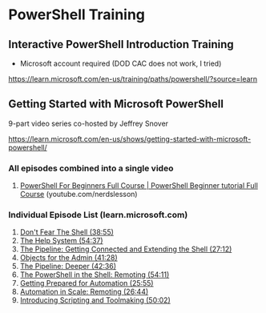 # PowerShell Training

## Interactive PowerShell Introduction Training
- Microsoft account required (DOD CAC does not work, I tried)

https://learn.microsoft.com/en-us/training/paths/powershell/?source=learn

## Getting Started with Microsoft PowerShell

9-part video series co-hosted by Jeffrey Snover

https://learn.microsoft.com/en-us/shows/getting-started-with-microsoft-powershell/

### All episodes combined into a single video
1. [PowerShell For Beginners Full Course | PowerShell Beginner tutorial Full Course](https://www.youtube.com/watch?v=UVUd9_k9C6A&t=27s) (youtube.com/nerdslesson)

### Individual Episode List (learn.microsoft.com)
1. [Don't Fear The Shell (38:55)](https://learn.microsoft.com/en-us/shows/getting-started-with-microsoft-powershell/don't-fear-the-shell)
2. [The Help System (54:37)](https://learn.microsoft.com/en-us/shows/getting-started-with-microsoft-powershell/the-help-system/)
3. [The Pipeline: Getting Connected and Extending the Shell (27:12)](https://learn.microsoft.com/en-us/shows/getting-started-with-microsoft-powershell/the-pipeline-getting-connected-and-extending-the-shell/)
4. [Objects for the Admin (41:28)](https://learn.microsoft.com/en-us/shows/getstartedpowershell3/04/)
5. [The Pipeline: Deeper (42:36)](https://learn.microsoft.com/en-us/shows/getstartedpowershell3/05/)
6. [The PowerShell in the Shell: Remoting (54:11)](https://learn.microsoft.com/en-us/shows/getstartedpowershell3/06/)
7. [Getting Prepared for Automation (25:55)](https://learn.microsoft.com/en-us/shows/getstartedpowershell3/07/)
8. [Automation in Scale: Remoting (26:44)](https://learn.microsoft.com/en-us/shows/getstartedpowershell3/08/)
9. [Introducing Scripting and Toolmaking (50:02)](https://learn.microsoft.com/en-us/shows/getstartedpowershell3/09/)